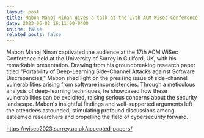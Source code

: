 ```yaml
---
layout: post
title: Mabon Manoj Ninan gives a talk at the 17th ACM WIsec Conference
date: 2023-06-02 16:11:00-0400
inline: false
related_posts: false
---
```


Mabon Manoj Ninan captivated the audience at the 17th ACM WiSec Conference held at the University of Surrey in Guilford, UK, with his remarkable presentation. Drawing from his groundbreaking research paper titled "Portability of Deep-Learning Side-Channel Attacks against Software Discrepancies," Mabon shed light on the pressing issue of side-channel vulnerabilities arising from software inconsistencies. Through a meticulous analysis of deep-learning techniques, he showcased how these vulnerabilities can be exploited, raising serious concerns about the security landscape. Mabon's insightful findings and well-supported arguments left the attendees astounded, stimulating profound discussions among esteemed researchers and propelling the field of cybersecurity forward.

https://wisec2023.surrey.ac.uk/accepted-papers/
